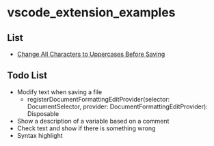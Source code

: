 # vscode_extension_examples

## List
          
* [Change All Characters to Uppercases Before Saving](./ChangeAllCharacterstoUppercasesBeforeSaving/)


## Todo List

* Modify text when saving a file
  * registerDocumentFormattingEditProvider(selector: DocumentSelector, provider: DocumentFormattingEditProvider): Disposable
* Show a description of a variable based on a comment
* Check text and show if there is something wrong
* Syntax highlight